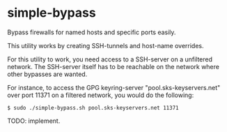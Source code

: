 simple-bypass
=============

Bypass firewalls for named hosts and specific ports easily.

This utility works by creating SSH-tunnels and host-name overrides.

For this utility to work, you need access to a SSH-server on a unfiltered network. The SSH-server itself has to be reachable on the network where other bypasses are wanted.

For instance, to access the GPG keyring-server "pool.sks-keyservers.net" over port 11371 on a filtered network, you would do the following:

    $ sudo ./simple-bypass.sh pool.sks-keyservers.net 11371

TODO: implement.

